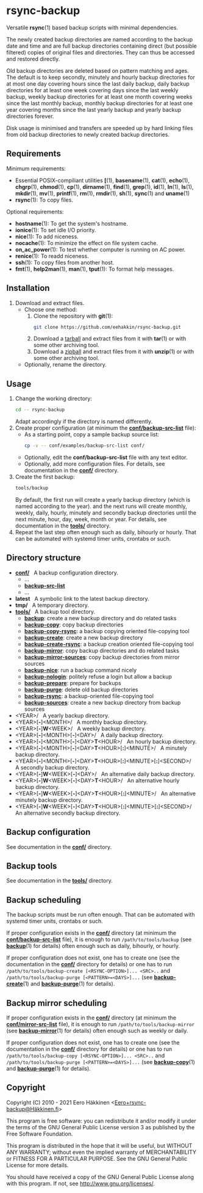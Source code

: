 rsync-backup
============

Versatile **rsync**(1) based backup scripts with minimal dependencies.

The newly created backup directories are named according to the backup
date and time and are full backup directories containing direct (but
possible filtered) copies of original files and directories. They can
thus be accessed and restored directly.

Old backup directories are deleted based on pattern matching and ages.
The default is to keep secondly, minutely and hourly backup directories
for at most one day covering hours since the last daily backup, daily
backup directories for at least one week covering days since the last
weekly backup, weekly backup directories for at least one month covering
weeks since the last monthly backup, monthly backup directories for at
least one year covering months since the last yearly backup and yearly
backup directories forever.

Disk usage is minimised and transfers are speeded up by hard linking
files from old backup directories to newly created backup directories.

Requirements
------------

Minimum requirements:
 - Essential POSIX-compiliant utilities
   **[**(1),
   **basename**(1),
   **cat**(1),
   **echo**(1),
   **chgrp**(1),
   **chmod**(1),
   **cp**(1),
   **dirname**(1),
   **find**(1),
   **grep**(1),
   **id**(1),
   **ln**(1),
   **ls**(1),
   **mkdir**(1),
   **mv**(1),
   **printf**(1),
   **rm**(1),
   **rmdir**(1),
   **sh**(1),
   **sync**(1) and
   **uname**(1)
 - **rsync**(1):        To copy files.

Optional requirements:
 - **hostname**(1):     To get the system's hostname.
 - **ionice**(1):       To set idle I/O priority.
 - **nice**(1):         To add niceness.
 - **nocache**(1):      To minimize the effect on file system cache.
 - **on_ac_power**(1):  To test whether computer is running on AC power.
 - **renice**(1):       To readd niceness.
 - **ssh**(1):          To copy files from another host.
 - **fmt**(1),
   **help2man**(1),
   **man**(1),
   **tput**(1):         To format help messages.

Installation
------------

 1. Download and extract files.
     - Choose one method:
        1. Clone the repository with **git**(1):
           ```sh
           git clone https://github.com/eehakkin/rsync-backup.git
           ```
        2. Download
           a [tarball](https://github.com/eehakkin/rsync-backup/tarball/main)
           and extract files from it with **tar**(1) or with some other
           archiving tool.
        3. Download
           a [zipball](https://github.com/eehakkin/rsync-backup/zipball/main)
           and extract files from it with **unzip**(1) or with some other
           archiving tool.
     - Optionally, rename the directory.

Usage
-----

 1. Change the working directory:
    ```sh
    cd -- rsync-backup
    ```
    Adapt accordingly if the directory is named differently.
 2. Create proper configuration (at minimum the **[conf/backup-src-list]**
    file):
     - As a starting point, copy a sample backup source list:
       ```sh
       cp -v -- conf/examples/backup-src-list conf/
       ```
     - Optionally, edit the **conf/backup-src-list** file with any text
       editor.
     - Optionally, add more configuration files.
       For details, see documentation in the **[conf/]** directory.
 3. Create the first backup:
    ```sh
    tools/backup
    ```
    By default, the first run will create a yearly backup directory
    (which is named according to the year). and the next runs will
    create monthly, weekly, daily, hourly, minutely and secondly backup
    directories until the next minute, hour, day, week, month or year.
    For details, see documentation in the **[tools/]** directory.
 4. Repeat the last step often enough such as daily, bihourly or hourly.
    That can be automated with systemd timer units, crontabs or such.

Directory structure
-------------------

 - **[conf/]**
     A backup configuration directory.
   - ...
   - **[backup-src-list](conf/README.md#the-confbackup-src-list-file)**
   - ...
 - **latest**
     A symbolic link to the latest backup directory.
 - **tmp/**
     A temporary directory.
 - **[tools/]**
     A backup tool directory.
   - **[backup]**:                create a new backup directory and do related tasks
   - **[backup-copy]**:           copy backup directories
   - **[backup-copy-rsync]**:     a backup copying oriented file-copying tool
   - **[backup-create]**:         create a new backup directory
   - **[backup-create-rsync]**:   a backup creation oriented file-copying tool
   - **[backup-mirror]**:         copy backup directories and do related tasks
   - **[backup-mirror-sources]**: copy backup directories from mirror sources
   - **[backup-nice]**:           run a backup command nicely
   - **[backup-nologin]**:        politely refuse a login but allow a backup
   - **[backup-prepare]**:        prepare for backups
   - **[backup-purge]**:          delete old backup directories
   - **[backup-rsync]**:          a backup-oriented file-copying tool
   - **[backup-sources]**:        create a new backup directory from backup sources
 - \<YEAR\>/
     A yearly backup directory.
 - \<YEAR\>[**-**]\<MONTH\>/
     A monthly backup directory.
 - \<YEAR\>[**-**]**W**\<WEEK\>/
     A weekly backup directory.
 - \<YEAR\>[**-**]\<MONTH\>[**-**]\<DAY\>/
     A daily backup directory.
 - \<YEAR\>[**-**]\<MONTH\>[**-**]\<DAY\>**T**\<HOUR\>/
     An hourly backup directory.
 - \<YEAR\>[**-**]\<MONTH\>[**-**]\<DAY\>**T**\<HOUR\>[**:**]\<MINUTE\>/
     A minutely backup directory.
 - \<YEAR\>[**-**]\<MONTH\>[**-**]\<DAY\>**T**\<HOUR\>[**:**]\<MINUTE\>[**:**]\<SECOND\>/
     A secondly backup directory.
 - \<YEAR\>[**-**]**W**\<WEEK\>[**-**]\<DAY\>/
     An alternative daily backup directory.
 - \<YEAR\>[**-**]**W**\<WEEK\>[**-**]\<DAY\>**T**\<HOUR\>/
     An alternative hourly backup directory.
 - \<YEAR\>[**-**]**W**\<WEEK\>[**-**]\<DAY\>**T**\<HOUR\>[**:**]\<MINUTE\>/
     An alternative minutely backup directory.
 - \<YEAR\>[**-**]**W**\<WEEK\>[**-**]\<DAY\>**T**\<HOUR\>[**:**]\<MINUTE\>[**:**]\<SECOND\>/
     An alternative secondly backup directory.

[conf/]: conf/
[conf/backup-src-list]: conf/README.md#the-confbackup-src-list-file
[conf/mirror-src-list]: conf/README.md#the-confmirror-src-list-file
[tools/]: tools/
[backup]: tools/README.md#backup
[backup-copy]: tools/README.md#backup-copy
[backup-copy-rsync]: tools/README.md#backup-copy-rsync
[backup-create]: tools/README.md#backup-create
[backup-create-rsync]: tools/README.md#backup-create-rsync
[backup-mirror]: tools/README.md#backup-mirror
[backup-mirror-sources]: tools/README.md#backup-mirror-sources
[backup-nice]: tools/README.md#backup-nice
[backup-nologin]: tools/README.md#backup-nologin
[backup-prepare]: tools/README.md#backup-prepare
[backup-purge]: tools/README.md#backup-purge
[backup-rsync]: tools/README.md#backup-rsync
[backup-sources]: tools/README.md#backup-sources

Backup configuration
--------------------

See documentation in the **[conf/]** directory.

Backup tools
------------

See documentation in the **[tools/]** directory.

Backup scheduling
-----------------

The backup scripts must be run often enough. That can be automated with
systemd timer units, crontabs or such.

If proper configuration exists in the **[conf/]** directory (at minimum
the **[conf/backup-src-list]** file), it is enough to run
`/path/to/tools/backup` (see **[backup]**\(1\) for details) often enough
such as daily, bihourly, or hourly.

If proper configuration does not exist, one has to create one (see the
documentation in the **[conf/]** directory for details) or one has to
run `/path/to/tools/backup-create [<RSYNC-OPTION>]... <SRC>..` and
`/path/to/tools/backup-purge [<PATTERN>=<DAYS>]...` (see
**[backup-create]**\(1\) and **[backup-purge]**\(1\) for details).

Backup mirror scheduling
------------------------

If proper configuration exists in the **[conf/]** directory (at minimum
the **[conf/mirror-src-list]** file), it is enough to run
`/path/to/tools/backup-mirror` (see **[backup-mirror]**\(1\) for
details) often enough such as weekly or daily.

If proper configuration does not exist, one has to create one (see the
documentation in the **[conf/]** directory for details) or one has to
run `/path/to/tools/backup-copy [<RSYNC-OPTION>]... <SRC>..` and
`/path/to/tools/backup-purge [<PATTERN>=<DAYS>]...` (see
**[backup-copy]**\(1\) and **[backup-purge]**\(1\) for details).

Copyright
---------

Copyright (C) 2010 - 2021 Eero Häkkinen <Eero+rsync-backup@Häkkinen.fi>

This program is free software: you can redistribute it and/or modify
it under the terms of the GNU General Public License version 3
as published by the Free Software Foundation.

This program is distributed in the hope that it will be useful,
but WITHOUT ANY WARRANTY; without even the implied warranty of
MERCHANTABILITY or FITNESS FOR A PARTICULAR PURPOSE.  See the
GNU General Public License for more details.

You should have received a copy of the GNU General Public License
along with this program.  If not, see <http://www.gnu.org/licenses/>.
